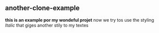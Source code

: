 ## another-clone-example
**this is an example por my wondeful projet**
now we try tos use the styling *Italic* that giges another stily to my textes
